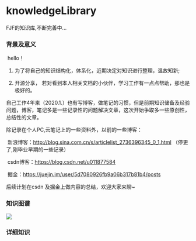 # knowledgeLibrary
FJF的知识库,不断完善中...

### 背景及意义

​        hello！

1. 为了将自己的知识结构化，体系化，近期决定对知识进行整理，温故知新;

2. 开源分享， 若对看到本人相关文档的小伙伴，学习工作有一点点帮助，那也是极好的。



​      自己工作4年来（2020.1.）也有写博客，做笔记的习惯，但是前期知识储备及经验问题，博客，笔记多是一些记录性的问题解决文章，这次开始争取多一些原创性，总结性的文章。

除记录在个人PC,云笔记上的一些资料外，以前的一些博客：

​      新浪博客：http://blog.sina.com.cn/s/articlelist_2736396345_0_1.html （停更了,刚毕业早期的一些记录）

​      csdn博客：https://blog.csdn.net/u011877584

​      掘金：https://juejin.im/user/5d7080926fb9a06b317b81b4/posts 

 后续计划在csdn 及掘金上做内容的总结，欢迎大家来聊~



### 知识图谱

![](https://tva1.sinaimg.cn/large/00831rSTly1gcy14hihrqj30vq0u0dm2.jpg)

 

  

### 详细知识